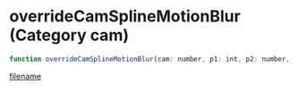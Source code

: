 # overrideCamSplineMotionBlur (Category cam)

```js
function overrideCamSplineMotionBlur(cam: number, p1: int, p2: number, p3: number): void
```

[filename](overrideCamSplineMotionBlur_m.md ':include')